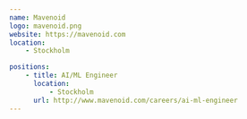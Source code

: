```yaml
---
name: Mavenoid
logo: mavenoid.png
website: https://mavenoid.com
location:
    - Stockholm

positions:
    - title: AI/ML Engineer
      location:
          - Stockholm
      url: http://www.mavenoid.com/careers/ai-ml-engineer
---
```

